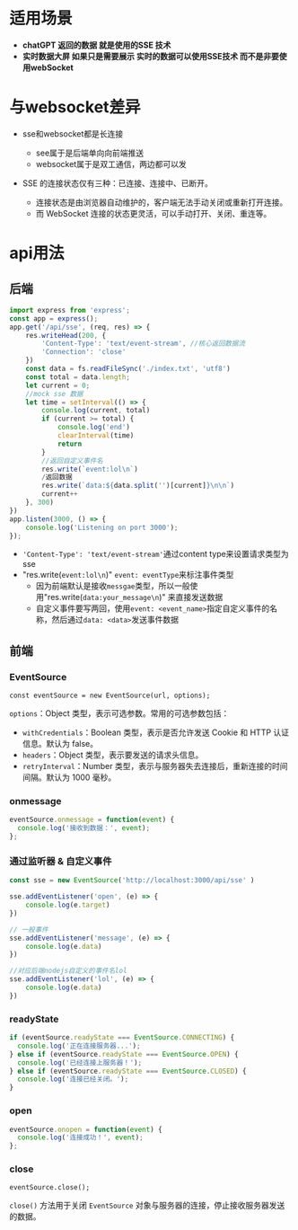 # 适用场景

+ **chatGPT 返回的数据 就是使用的SSE 技术**
+ **实时数据大屏 如果只是需要展示 实时的数据可以使用SSE技术 而不是非要使用webSocket**

# 与websocket差异

+ sse和websocket都是长连接
	+ see属于是后端单向向前端推送
	+ websocket属于是双工通信，两边都可以发

+ SSE 的连接状态仅有三种：已连接、连接中、已断开。
	+ 连接状态是由浏览器自动维护的，客户端无法手动关闭或重新打开连接。
	+ 而 WebSocket 连接的状态更灵活，可以手动打开、关闭、重连等。
# api用法

## 后端

```js
import express from 'express';
const app = express();
app.get('/api/sse', (req, res) => {
    res.writeHead(200, {
        'Content-Type': 'text/event-stream', //核心返回数据流
        'Connection': 'close'
    })
    const data = fs.readFileSync('./index.txt', 'utf8')
    const total = data.length;
    let current = 0;
    //mock sse 数据
    let time = setInterval(() => {
        console.log(current, total)
        if (current >= total) {
            console.log('end')
            clearInterval(time)
            return
        }
        //返回自定义事件名
        res.write(`event:lol\n`)
        /返回数据
        res.write(`data:${data.split('')[current]}\n\n`)
        current++
    }, 300)
})
app.listen(3000, () => {
    console.log('Listening on port 3000');
});
```
+ `'Content-Type': 'text/event-stream'`通过content type来设置请求类型为sse
+ "res.write(`event:lol\n`)" `event: eventType`来标注事件类型
	+ 因为前端默认是接收`messgae`类型，所以一般使用"res.write(`data:your_message\n`)" 来直接发送数据
	+ 自定义事件要写两回，使用`event: <event_name>`指定自定义事件的名称，然后通过`data: <data>`发送事件数据

## 前端

### EventSource

`const eventSource = new EventSource(url, options);`

`options`：Object 类型，表示可选参数。常用的可选参数包括：

- `withCredentials`：Boolean 类型，表示是否允许发送 Cookie 和 HTTP 认证信息。默认为 false。
- `headers`：Object 类型，表示要发送的请求头信息。
- `retryInterval`：Number 类型，表示与服务器失去连接后，重新连接的时间间隔。默认为 1000 毫秒。

### onmessage

```js
eventSource.onmessage = function(event) {
  console.log('接收到数据：', event);
};
```

### 通过监听器 & 自定义事件

```js
const sse = new EventSource('http://localhost:3000/api/sse' )

sse.addEventListener('open', (e) => {
    console.log(e.target)
})

// 一般事件
sse.addEventListener('message', (e) => {
    console.log(e.data)
})

//对应后端nodejs自定义的事件名lol
sse.addEventListener('lol', (e) => {
    console.log(e.data)
})
```

### readyState

```js
if (eventSource.readyState === EventSource.CONNECTING) {
  console.log('正在连接服务器...');
} else if (eventSource.readyState === EventSource.OPEN) {
  console.log('已经连接上服务器！');
} else if (eventSource.readyState === EventSource.CLOSED) {
  console.log('连接已经关闭。');
}
```

### open

```js
eventSource.onopen = function(event) {
  console.log('连接成功！', event);
};
```

### close

```
eventSource.close();
```
`close()` 方法用于关闭 `EventSource` 对象与服务器的连接，停止接收服务器发送的数据。

